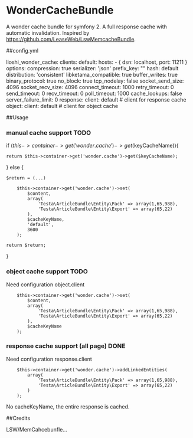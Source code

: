 WonderCacheBundle
=================

A wonder cache bundle for symfony 2. A full response cache with automatic invalidation.
Inspired by https://github.com/LeaseWeb/LswMemcacheBundle.


##config.yml

lioshi_wonder_cache:
    clients:
        default:
            hosts: 
                - { dsn: localhost, port: 11211 }
            options:
                compression: true
                serializer: 'json'
                prefix_key: ""
                hash: default
                distribution: 'consistent'
                libketama_compatible: true
                buffer_writes: true
                binary_protocol: true
                no_block: true
                tcp_nodelay: false
                socket_send_size: 4096
                socket_recv_size: 4096
                connect_timeout: 1000
                retry_timeout: 0
                send_timeout: 0
                recv_timeout: 0
                poll_timeout: 1000
                cache_lookups: false
                server_failure_limit: 0
    response:
        client: default    # client for response cache
    object:
        client: default    # client for object cache


##Usage
### manual cache support TODO
if ($this->container->get('wonder.cache')->get($keyCacheName)){
    
    return $this->container->get('wonder.cache')->get($keyCacheName);

} else {
    
    $return = (...)

        $this->container->get('wonder.cache')->set(
            $content, 
            array(
                'Testa\ArticleBundle\Entity\Pack' => array(1,65,988), 
                'Testa\ArticleBundle\Entity\Export' => array(65,22)
            ),
            $cacheKeyName,
            'default',
            3600
        );

    return $return;
}

### object cache support TODO
Need configuration object.client

        $this->container->get('wonder.cache')->set(
            $content, 
            array(
                'Testa\ArticleBundle\Entity\Pack' => array(1,65,988), 
                'Testa\ArticleBundle\Entity\Export' => array(65,22)
            ),
            $cacheKeyName
        );





### response cache support (all page) DONE
Need configuration response.client

        $this->container->get('wonder.cache')->addLinkedEntities(
            array(
                'Testa\ArticleBundle\Entity\Pack' => array(1,65,988), 
                'Testa\ArticleBundle\Entity\Export' => array(65,22)
            )
        );
No cacheKeyName, the entire response is cached. 


##Credits

LSW/MemCahcebunfle...
